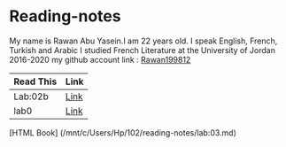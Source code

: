 # Reading-notes
My name is Rawan Abu Yasein.I am 22 years old.
I speak English, French, Turkish and Arabic
I studied French Literature at the University of Jordan 2016-2020
my github account link : [Rawan199812](http://github.com/Rawan199812)



| Read This      | Link |
| ----------- | ----------- |
| Lab:02b      | [Link](https://rawan199812.github.io/Reading-notes/Lab:02b)     
| lab0      | [Link](https://rawan199812.github.io/Reading-notes/lab0)

[HTML Book] (/mnt/c/Users/Hp/102/reading-notes/lab:03.md) 
